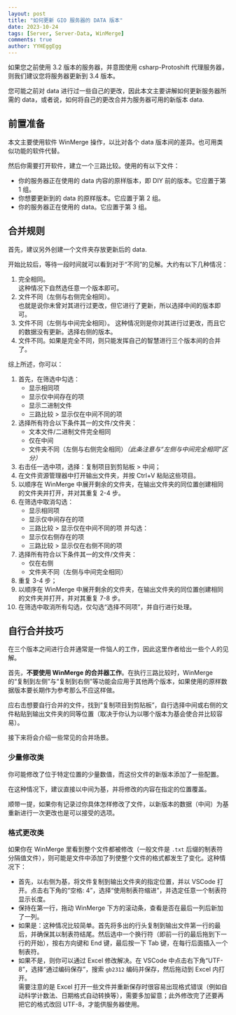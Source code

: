 ```yaml
---
layout: post
title: "如何更新 GIO 服务器的 DATA 版本"
date: 2023-10-24
tags: [Server, Server-Data, WinMerge]
comments: true
author: YYHEggEgg
---
```


如果您之前使用 3.2 版本的服务器，并意图使用 csharp-Protoshift 代理服务器，则我们建议您将服务器更新到 3.4 版本。

您可能之前对 data 进行过一些自己的更改，因此本文主要讲解如何更新服务器所需的 data，或者说，如何将自己的更改合并为服务器可用的新版本 data.

## 前置准备

本文主要使用软件 WinMerge 操作，以比对各个 data 版本间的差异。也可用类似功能的软件代替。

然后你需要打开软件，建立一个三路比较。使用的有以下文件：

- 你的服务器正在使用的 data 内容的原样版本，即 DIY 前的版本。它应置于第 1 组。
- 你想要更新到的 data 的原样版本。它应置于第 2 组。
- 你的服务器正在使用的 data。它应置于第 3 组。

## 合并规则

首先，建议另外创建一个文件夹存放更新后的 data. 

开始比较后，等待一段时间就可以看到对于“不同”的见解。大约有以下几种情况：

1. 完全相同。  
   这种情况下自然选任意一个版本即可。
2. 文件不同（左侧与右侧完全相同）。  
   也就是说你未曾对其进行过更改，但它进行了更新，所以选择中间的版本即可。
3. 文件不同（左侧与中间完全相同）。
   这种情况则是你对其进行过更改，而且它的数据没有更新。选择右侧的版本。
4. 文件不同。如果是完全不同，则只能发挥自己的智慧进行三个版本间的合并了。

综上所述，你可以：

1. 首先，在筛选中勾选：
   - 显示相同项
   - 显示仅中间存在的项
   - 显示二进制文件
   - 三路比较 > 显示仅在中间不同的项
2. 选择所有符合以下条件其一的文件/文件夹：
   - 文本文件/二进制文件完全相同
   - 仅在中间
   - 文件夹不同（左侧与右侧完全相同）_（此条注意与“左侧与中间完全相同”区分）_
3. 右击任一选中项，选择：复制项目到剪贴板 > 中间；
4. 在文件资源管理器中打开输出文件夹，并按 Ctrl+V 粘贴这些项目。
5. 以顺序在 WinMerge 中展开剩余的文件夹，在输出文件夹的同位置创建相同的文件夹并打开，并对其重复 2-4 步。
6. 在筛选中取消勾选：
   - 显示相同项
   - 显示仅中间存在的项
   - 三路比较 > 显示仅在中间不同的项
   并勾选：
   - 显示仅右侧存在的项
   - 三路比较 > 显示仅在右侧不同的项
7. 选择所有符合以下条件其一的文件/文件夹：
   - 仅在右侧
   - 文件夹不同（左侧与中间完全相同）
8. 重复 3-4 步；
9. 以顺序在 WinMerge 中展开剩余的文件夹，在输出文件夹的同位置创建相同的文件夹并打开，并对其重复 7-8 步。
10. 在筛选中取消所有勾选，仅勾选“选择不同项”，并自行进行处理。

## 自行合并技巧

在三个版本之间进行合并通常是一件恼人的工作，因此这里作者给出一些个人的见解。

首先，**不要使用 WinMerge 的合并器工作**。在执行三路比较时，WinMerge 的“复制到左侧”与“复制到右侧”等功能会应用于其他两个版本，如果使用的原样数据版本要长期作为参考那么不应这样做。

应右击想要自行合并的文件，找到“复制项目到剪贴板”，自行选择中间或右侧的文件粘贴到输出文件夹的同等位置（取决于你认为以哪个版本为基会使合并比较容易）。

接下来将会介绍一些常见的合并场景。

### 少量修改类

你可能修改了位于特定位置的少量数值，而这份文件的新版本添加了一些配置。

在这种情况下，建议直接以中间为基，并将修改的内容在指定的位置覆盖。

顺带一提，如果你有记录过你具体怎样修改了文件，以新版本的数据（中间）为基重新进行一次更改也是可以接受的选项。

### 格式更改类

如果你在 WinMerge 里看到整个文件都被修改（一般文件是 `.txt` 后缀的制表符分隔值文件），则可能是文件中添加了列使整个文件的格式都发生了变化。这种情况下：

- 首先，以右侧为基，将文件复制到输出文件夹的指定位置，并以 VSCode 打开。点击右下角的“空格: 4”，选择“使用制表符缩进”，并选定任意一个制表符显示长度。
- 保持在第一行，拖动 WinMerge 下方的滚动条，查看是否在最后一列后新加了一列。
- 如果是：这种情况比较简单。首先将多出的行头复制到输出文件第一行的最后，并确保其以制表符结尾。然后选中一个换行符（即前一行的最后拖到下一行的开始），按右方向键和 End 键，最后按一下 Tab 键，在每行后面插入一个制表符。
- 如果不是，则你可以通过 Excel 修改解决。在 VSCode 中点击右下角“UTF-8”，选择“通过编码保存”，搜索 `gb2312` 编码并保存，然后拖动到 Excel 内打开。  
  需要注意的是 Excel 打开一些文件并重新保存时很容易出现格式错误（例如自动科学计数法、日期格式自动转换等），需要多加留意；此外修改完了还要再把它的格式改回 UTF-8，才能供服务器使用。
